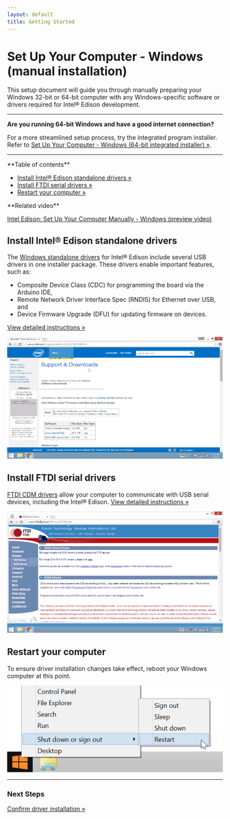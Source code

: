 ```yaml
---
layout: default
title: Getting Started
---
```


# Set Up Your Computer - Windows (manual installation)

This setup document will guide you through manually preparing your Windows 32-bit or 64-bit computer with any Windows-specific software or drivers required for Intel® Edison development. 

---

**Are you running 64-bit Windows and have a good internet connection?**

For a more streamlined setup process, try the integrated program installer. Refer to [Set Up Your Computer - Windows (64-bit integrated installer) »](64bit_integrated_installer.html). 

---


<div class="toc" markdown="1">
**Table of contents**

* [Install Intel® Edison standalone drivers »](#install-intel-edison-standalone-drivers)
* [Install FTDI serial drivers »](#install-ftdi-serial-drivers)
* [Restart your computer »](#restart-your-computer)
</div>

<div class="related-videos" markdown="1">
**Related video**

[Intel Edison: Set Up Your Computer Manually - Windows (preview video)](https://drive.google.com/open?id=0B6gHgawzKtxCbUxicmpBc2JZSmM&authuser=0)
</div>

## Install Intel® Edison standalone drivers

The [Windows standalone drivers](https://software.intel.com/iot/hardware/edison/downloads) for Intel® Edison include several USB drivers in one installer package. These drivers enable important features, such as:

* Composite Device Class (CDC) for programming the board via the Arduino IDE,
* Remote Network Driver Interface Spec (RNDIS) for Ethernet over USB, and
* Device Firmware Upgrade (DFU) for updating firmware on devices.

[View detailed instructions »](details-install_edison_drivers.html)

![Animated gif: installing Intel® Edison drivers](images/install_edison_drivers-animated.gif)


## Install FTDI serial drivers

[FTDI CDM drivers](http://ftdichip.com/Drivers/D2XX.htm) allow your computer to communicate with USB serial devices, including the Intel® Edison. [View detailed instructions »](details-install_ftdi_cdm_drivers.html)

![Animated gif: installing Intel® Edison drivers](images/install_ftdi_cdm_drivers-animated.gif)


## Restart your computer

To ensure driver installation changes take effect, reboot your Windows computer at this point.

![Choose Restart from the Windows Start menu](images/restart_windows.png)

---

### Next Steps

[Confirm driver installation »](confirm_drivers.html)
